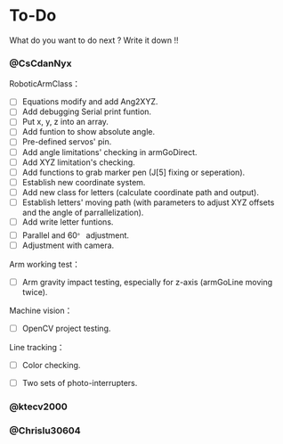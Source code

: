 # To-Do
What do you want to do next ? Write it down !!

### @CsCdanNyx

RoboticArmClass：
- [ ] Equations modify and add Ang2XYZ.
- [ ] Add debugging Serial print funtion.
- [ ] Put x, y, z into an array.
- [ ] Add funtion to show absolute angle.
- [ ] Pre-defined servos' pin.
- [ ] Add angle limitations' checking in armGoDirect.
- [ ] Add XYZ limitation's checking.
- [ ] Add functions to grab marker pen (J[5] fixing or seperation).
- [ ] Establish new coordinate system.
- [ ] Add new class for letters (calculate coordinate path and output).
- [ ] Establish letters' moving path (with parameters to adjust XYZ offsets and the angle of parrallelization).
- [ ] Add write letter funtions.
- [ ] Parallel and 60<sup>。</sup> adjustment.
- [ ] Adjustment with camera.

Arm working test：
- [ ] Arm gravity impact testing, especially for z-axis (armGoLine moving twice).

Machine vision：
- [ ] OpenCV project testing.

Line tracking：
- [ ] Color checking.
- [ ] Two sets of photo-interrupters.


### @ktecv2000

### @Chrislu30604

